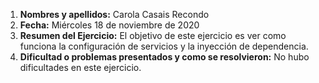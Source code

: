 1. **Nombres y apellidos:** Carola Casais Recondo   
2. **Fecha:** Miércoles 18 de noviembre de 2020
3. **Resumen del Ejercicio:** El objetivo de este ejercicio es ver como funciona la configuración de servicios y la inyección de dependencia.
4. **Dificultad o problemas presentados y como se resolvieron:** No hubo dificultades en este ejercicio.
